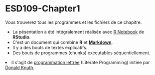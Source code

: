 # ESD109-Chapter1
Vous trouverez tous les programmes et les fichiers de ce chapitre.
* La pésentation a été intégralement réalisée avec <a href="https://www.rstudio.com/resources/webinars/introducing-notebooks-with-r-markdown/">R Notebook</a> de <strong>RStudio</strong>.
* C'est un document qui combine <strong>R</strong> et <a href="https://fr.m.wikipedia.org/wiki/Markdown"><strong>Markdown</strong></a>.</span>
* Il y a des bouts de textes explicatifs.
* Des bouts de programmes (chunks) exécutables séquentiellement.</li>
<li><span><span>Il s'agît de  <a href="https://fr.m.wikipedia.org/wiki/Programmation_lettrée">programmation </a><span><a href="https://fr.m.wikipedia.org/wiki/Programmation_lettrée">lettrée</a> (Literate Programming</span></span></span><span><span>) <span>initiée par </span><a href="https://fr.m.wikipedia.org/wiki/Donald_Knuth" title="Donald Knuth">Donald Knuth</a>.</span></span></li>
</ul>
<!--stackedit_data:
eyJoaXN0b3J5IjpbMjY4ODQwMzAzLDEzMjMzODQzODNdfQ==
-->